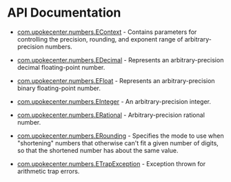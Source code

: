 # API Documentation

* [com.upokecenter.numbers.EContext](wiki/com.upokecenter.numbers.EContext) -
Contains parameters for controlling the precision, rounding, and exponent
 range of arbitrary-precision numbers.

* [com.upokecenter.numbers.EDecimal](wiki/com.upokecenter.numbers.EDecimal) -
Represents an arbitrary-precision decimal floating-point number.

* [com.upokecenter.numbers.EFloat](wiki/com.upokecenter.numbers.EFloat) -
Represents an arbitrary-precision binary floating-point number.

* [com.upokecenter.numbers.EInteger](wiki/com.upokecenter.numbers.EInteger) -
An arbitrary-precision integer.

* [com.upokecenter.numbers.ERational](wiki/com.upokecenter.numbers.ERational) -
Arbitrary-precision rational number.

* [com.upokecenter.numbers.ERounding](wiki/com.upokecenter.numbers.ERounding) -
Specifies the mode to use when "shortening" numbers that otherwise
 can't fit a given number of digits, so that the shortened number
 has about the same value.

* [com.upokecenter.numbers.ETrapException](wiki/com.upokecenter.numbers.ETrapException) -
Exception thrown for arithmetic trap errors.
